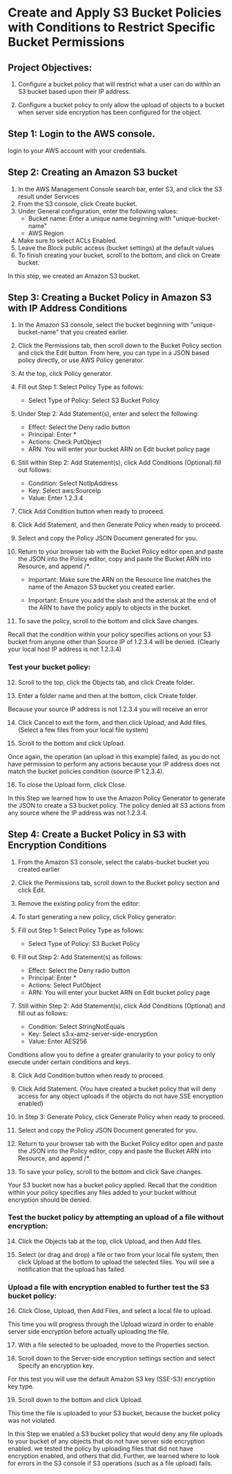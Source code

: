 # Create and Apply S3 Bucket Policies with Conditions to Restrict Specific Bucket Permissions

## Project Objectives:

1.  Configure a bucket policy that will restrict what a user can do within an S3 bucket based upon their IP address.

2.  Configure a bucket policy to only allow the upload of objects to a bucket when server side encryption has been configured for the object.

## Step 1: Login to the AWS console.
login to your AWS account with your credentials.

## Step 2: Creating an Amazon S3 bucket
1. In the AWS Management Console search bar, enter S3, and click the S3 result under Services
2. From the S3 console, click Create bucket.
3. Under General configuration, enter the following values:  
    - Bucket name: Enter a unique name beginning with "unique-bucket-name"
    - AWS Region
4. Make sure to select ACLs Enabled.
5. Leave the Block public access (bucket settings) at the default values
6. To finish creating your bucket, scroll to the bottom, and click on Create bucket.

In this step, we created an Amazon S3 bucket.

## Step 3: Creating a Bucket Policy in Amazon S3 with IP Address Conditions
1. In the Amazon S3 console, select the bucket beginning with "unique-bucket-name" that you created earlier.

2. Click the Permissions tab, then scroll down to the Bucket Policy section and click the Edit button.
From here, you can type in a JSON based policy directly, or use AWS Policy generator.

3. At the top, click Policy generator.
4. Fill out Step 1: Select Policy Type as follows:   
    *  Select Type of Policy: Select S3 Bucket Policy
    
5. Under Step 2: Add Statement(s), enter and select the following:
    
    * Effect: Select the Deny radio button
    * Principal: Enter *
    * Actions: Check PutObject 
    * ARN: You will enter your bucket ARN on Edit bucket policy page
    
6. Still within Step 2: Add Statement(s), click Add Conditions (Optional).fill out follows:
    
    * Condition: Select NotIpAddress
    * Key: Select aws:SourceIp
    * Value: Enter 1.2.3.4 
    
7. Click  Add Condition button when ready to proceed.

8. Click Add Statement, and then Generate Policy when ready to proceed.

9. Select and copy the Policy JSON Document generated for you.

10. Return to your browser tab with the Bucket Policy editor open and paste the JSON into the Policy editor, copy and paste the Bucket ARN into Resource, and append /*.
    
    * Important: Make sure the ARN on the Resource line matches the name of the Amazon S3 bucket you created earlier.

    * Important: Ensure you add the slash and the asterisk at the end of the ARN to have the policy apply to objects in the bucket.
    

11. To save the policy, scroll to the bottom and click Save changes.

Recall that the condition within your policy specifies actions on your S3 bucket from anyone other than Source IP of 1.2.3.4 will be denied. (Clearly your local host IP address is not 1.2.3.4)


### Test your bucket policy:

12. Scroll to the top, click the Objects tab, and click Create folder.

13. Enter a folder name and then at the bottom, click Create folder. 

Because your source IP address is not 1.2.3.4 you will receive an error


14. Click Cancel to exit the form, and then click Upload, and Add files.(Select a few files from your local file system)

15. Scroll to the bottom and click Upload.

Once again, the operation (an upload in this example) failed, as you do not have permission to perform any actions because your IP address does not match the bucket policies condition (source IP 1.2.3.4).


16. To close the Upload form, click Close.

In this Step we learned how to use the Amazon Policy Generator to generate the JSON to create a S3 bucket policy. The policy denied all S3 actions from any source where the IP address was not 1.2.3.4. 

## Step 4: Create a Bucket Policy in S3 with Encryption Conditions

1. From the Amazon S3 console, select the calabs-bucket bucket you created earlier

2. Click the Permissions tab, scroll down to the Bucket policy section and click Edit.

3. Remove the existing policy from the editor:

4. To start generating a new policy, click Policy generator:

5. Fill out Step 1: Select Policy Type as follows:   
    - Select Type of Policy: S3 Bucket Policy
    

6. Fill out Step 2: Add Statement(s) as follows:
      
     * Effect: Select the Deny radio button
     * Principal: Enter *
     * Actions: Select PutObject
     * ARN: You will enter your bucket ARN  on Edit bucket policy page
    

7. Still within Step 2: Add Statement(s), click Add Conditions (Optional) and fill out as follows:
    
    * Condition: Select StringNotEquals
    * Key: Select s3:x-amz-server-side-encryption
    * Value: Enter AES256

    
Conditions allow you to define a greater granularity to your policy to only execute under certain conditions and keys.

8. Click  Add Condition button when ready to proceed.

9. Click Add Statement.
(You have created a bucket policy that will deny access for any object uploads if the objects do not have SSE encryption enabled)

10. In Step 3: Generate Policy, click Generate Policy when ready to proceed.

11. Select and copy the Policy JSON Document generated for you.

12. Return to your browser tab with the Bucket Policy editor open and paste the JSON into the Policy editor, copy and paste the Bucket ARN into Resource, and append /*.

13. To save your policy, scroll to the bottom and click Save changes.

Your S3 bucket now has a bucket policy applied. Recall that the condition within your policy specifies any files added to your bucket without encryption should be denied. 

### Test the bucket policy by attempting an upload of a file without encryption:

14. Click the Objects tab at the top, click Upload, and then Add files.

15. Select (or drag and drop) a file or two from your local file system, then click Upload at the bottom to upload the selected files.
You will see a notification that the upload has failed.  

### Upload a file with encryption enabled to further test the S3 bucket policy:

16. Click Close, Upload, then Add Files, and select a local file to upload.

This time you will progress through the Upload wizard in order to enable server side encryption before actually uploading the file.

17. With a file selected to be uploaded, move to the Properties section.

18. Scroll down to the Server-side encryption settings section and select Specify an encryption key.

For this test you will use the default Amazon S3 key (SSE-S3) encryption key type.

19. Scroll down to the bottom and click Upload.

This time the file is uploaded to your S3 bucket, because the bucket policy was not violated.

In this Step we enabled a S3 bucket policy that would deny any file uploads to your bucket of any objects that do not have server side encryption enabled. we tested the policy by uploading files that did not have encryption enabled, and others that did. Further, we learned where to look for errors in the S3 console if S3 operations (such as a file upload) fails.





